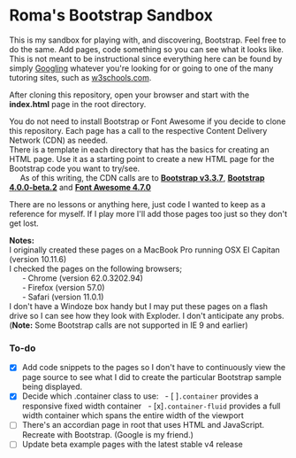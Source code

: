 # Roma's Bootstrap Sandbox

This is my sandbox for playing with, and discovering, Bootstrap. Feel free to do the same. Add pages, code something so you can see what it looks like. This is not meant to be instructional since everything here can be found by simply [Googling](https://google.com "Google is your friend") whatever you're looking for or going to one of the many tutoring sites, such as [w3schools.com](https://w3schools.com/bootstrap). 

After cloning this repository, open your browser and start with the **index.html** page in the root directory.<br>

You do not need to install Bootstrap or Font Awesome if you decide to clone this repository. Each page has a call to the respective Content Delivery Network (CDN) as needed.<br>
There is a template in each directory that has the basics for creating an HTML page. Use it as a starting point to create a new HTML page for the Bootstrap code you want to try/see.<br>
&nbsp; &nbsp; &nbsp;As of this writing, the CDN calls are to **[Bootstrap v3.3.7](https://getbootstrap.com/docs/3.3/getting-started/)**, **[Bootstrap 4.0.0-beta.2](https://getbootstrap.com/docs/4.0/getting-started/download/)** and **[Font Awesome 4.7.0](https://fontawesome.com/v4.7.0/get-started/)** <br>

There are no lessons or anything here, just code I wanted to keep as a reference for myself.  If I play more I'll add those pages too just so they don't get lost.  

**Notes:** <br>
I originally created these pages on a MacBook Pro running OSX El Capitan (version 10.11.6)<br>
I checked the pages on the following browsers;<br>
&nbsp; &nbsp; &nbsp; - Chrome (version 62.0.3202.94)<br>
&nbsp; &nbsp; &nbsp; - Firefox (version 57.0)<br>
&nbsp; &nbsp; &nbsp; - Safari (version 11.0.1)<br>
I don't have a Windoze box handy but I may put these pages on a flash drive so I can see how they look with Exploder.  I don't anticipate any probs. (**Note:** Some Bootstrap calls are not supported in IE 9 and earlier)

### To-do
- [x] Add code snippets to the pages so I don't have to continuously view the page source to see what I did to create the particular Bootstrap sample being displayed.
- [x] Decide which .container class to use:
&nbsp; - [ ]<code>.container</code> provides a responsive fixed width container
&nbsp; - [x]<code>.container-fluid</code> provides a full width container which spans the entire width of the viewport
- [ ] There's an accordian page in root that uses HTML and JavaScript.  Recreate with Bootstrap.  (Google is my friend.)
- [ ] Update beta example pages with the latest stable v4 release

